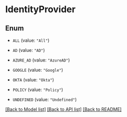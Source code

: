 # IdentityProvider

## Enum


* `ALL` (value: `"All"`)

* `AD` (value: `"AD"`)

* `AZURE_AD` (value: `"AzureAD"`)

* `GOOGLE` (value: `"Google"`)

* `OKTA` (value: `"Okta"`)

* `POLICY` (value: `"Policy"`)

* `UNDEFINED` (value: `"Undefined"`)


[[Back to Model list]](../README.md#documentation-for-models) [[Back to API list]](../README.md#documentation-for-api-endpoints) [[Back to README]](../README.md)


